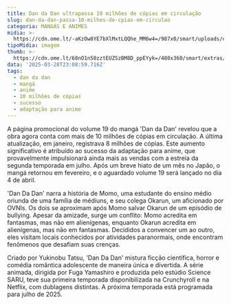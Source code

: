 ```yaml
---
title: Dan da Dan ultrapassa 10 milhões de cópias em circulação
slug: dan-da-dan-passa-10-milhes-de-cpias-em-circulao
categoria: MANGÁS E ANIMES
midia: >-
  https://cdn.ome.lt/-aKzOw8YE7bXlMxtLQQhe_MM6w4=/987x0/smart/uploads/conteudo/fotos/Design_sem_nome_-_2025-03-28T191245.823.png
tipoMidia: imagem
thumb: >-
  https://cdn.ome.lt/68nO1n50zztEUZSzBM8D_ppEYyk=/480x360/smart/extras/conteudos/Design_sem_nome_-_2025-03-28T191245.823.png
data: '2025-03-28T23:08:59.716Z'
tags:
  - dan da dan
  - mangá
  - anime
  - 10 milhões de cópias
  - sucesso
  - adaptação para anime
---
```


A página promocional do volume 19 do mangá 'Dan da Dan' revelou que a obra agora conta com mais de 10 milhões de cópias em circulação. A última atualização, em janeiro, registrava 8 milhões de cópias. Este aumento significativo é atribuído ao sucesso da adaptação para anime, que provavelmente impulsionará ainda mais as vendas com a estreia da segunda temporada em julho. Após um breve hiato de um mês no Japão, o mangá retornou em fevereiro, e o aguardado volume 19 será lançado no dia 4 de abril.

'Dan Da Dan' narra a história de Momo, uma estudante do ensino médio oriunda de uma família de médiuns, e seu colega Okarun, um aficionado por OVNIs. Os dois se aproximam após Momo salvar Okarun de um episódio de bullying. Apesar da amizade, surge um conflito: Momo acredita em fantasmas, mas não em alienígenas, enquanto Okarun acredita em alienígenas, mas não em fantasmas. Decididos a convencer um ao outro, eles visitam locais conhecidos por atividades paranormais, onde encontram fenômenos que desafiam suas crenças.

Criado por Yukinobu Tatsu, 'Dan Da Dan' mistura ficção científica, horror e comédia romântica adolescente de maneira única e divertida. A série animada, dirigida por Fuga Yamashiro e produzida pelo estúdio Science SARU, teve sua primeira temporada disponibilizada na Crunchyroll e na Netflix, com dublagens distintas. A próxima temporada está programada para julho de 2025.
